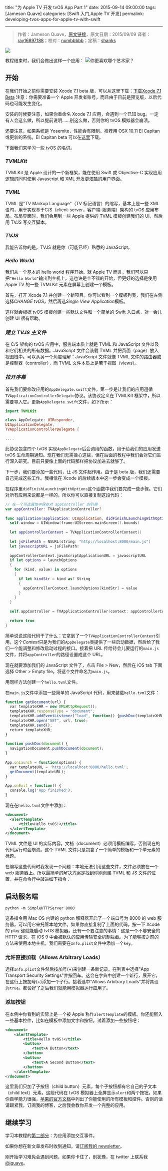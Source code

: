 title: "为 Apple TV 开发 tvOS App Part 1"
date: 2015-09-14 09:00:00
tags: [Jameson Quave]
categories: [Swift 入门,Apple TV 开发]
permalink: developing-tvos-apps-for-apple-tv-with-swift

---
> 作者：Jameson Quave，[原文链接](http://jamesonquave.com/blog/developing-tvos-apps-for-apple-tv-with-swift/)，原文日期：2015/09/09
> 译者：[ray16897188](http://swift.gg)；校对：[numbbbbb](https://github.com/numbbbbb)；定稿：[shanks](http://codebuild.me/)
  








![](http://jamesonquave.com/blog/wp-content/uploads/tvOS.png)

<!--more-->

教程结束时，我们会做出这样一个应用：
![你更喜欢哪个艺术家？](http://jamesonquave.com/tutImg/tvOSArtists.png)

## 开始

在我们开始之前你需要安装 Xcode 7.1 beta 版，可以从这里下载：[下载Xcode 7.1 Beta](https://developer.apple.com/xcode/download/)
注意：你需要准备一个 Apple 开发者账号，而且由于目前是预览版，以后代码也可能发生变化。

安装的时候要注意，如果你重命名 Xcode 7.1 应用，会遇到一个已知 bug。一定有人会这么做，所以提前说明……别这么做，否则你的 tvOS 模拟器会崩溃。

还要注意，如果系统是 Yosemite，性能会有限制。推荐用 OSX 10.11 El Capitan 或更新的系统。El Capitan beta 可以在[这里](https://developer.apple.com/osx/download/)下载。

下面我们来学习一些 tvOS 的名词。

### *TVMLKit*
TVMLKit 是 Apple 设计的一个新框架，能在使用 Swift 或 Objective-C 实现应用逻辑的同时使用 Javascript 和 XML 开发更炫酷的用户界面。

### *TVML*
TVML 是"TV Markup Language"（TV 标记语言）的缩写，基本上是一些 XML 语句，用于实现基于C/S（client-server，客户端-服务端）架构的 tvOS 应用布局。布局界面时，我们会用到一些 Apple 提供的 TVML 模板创建我们的 UI，然后用 TVJS 写交互脚本。

### *TVJS*
我能告诉你的是，TVJS 就是你（可能已经）熟悉的 JavaScript。 

### *Hello World*

我们从一个基本的 hello world 程序开始。就 Apple TV 而言，我们可以只把`"Hello World"`输出到主机上。这也许是个不错的开始，但更好的选择是使用 Apple TV 的一些 TVMLKit 元素在屏幕上创建一个模板。

首先，打开 Xcode 7.1 并创建一个新项目。你可以看到一个模板列表，我们在左侧选择*CHANGE tvOS*，然后再选*Single View Application*模板。

这样就会根据 tvOS 模板创建一些默认文件和一个简单的 Swift 入口点，对一会儿创建 UI 很有帮助。

### *建立 TVJS 主文件*

在 C/S 架构的 tvOS 应用中，服务端本质上就是 TVML 和 JavaScript 文件以及和它们相关的所有数据。JavaScript 文件会装载 TVML 并把页面（page）放入视图栈中。可以从另一个角度理解：JavaScript 文件就像 TVML 文件的路由器或是控制器（controller），而 TVML 文件本质上是若干视图（views）。

### *拉开序幕*

首先我们要修改应用的`AppDelegate.swift`文件。第一步是让我们的应用遵循`TVApplicationControllerDelegate`协议。该协议定义在 TVMLKit 框架中，所以需要导入它。更新`AppDelegate.swift`文件，如下所示：

```swift
import TVMLKit

class AppDelegate: UIResponder,
UIApplicationDelegate,
TVApplicationControllerDelegate {

....
```

此协议包含四个 tvOS 实现`AppDelegate`后会调用的函数，用于给我们的应用发送 tvOS 生命周期通知。现在我们无需操心这些，但在后面的教程中我们会对它们进行深入研究。目前只要像上面的代码那样把协议加进去就够了。

下一步，我们要添加一些代码，让 JS 文件起作用。由于是 beta 版，我们还需要自己完成这些工作。我相信在 Xcode 的后续版本中这一步会变成一个模板。

在程序里`didFinishLaunchingWithOptions`这个函数中我们要完成一些步骤。它们对所有应用来说都是一样的，所以你可以直接复制这段代码：

```swift
// 在一个可选属性中保存对 appController 的引用
var appController: TVApplicationController?
 
func application(application: UIApplication, didFinishLaunchingWithOptions launchOptions: [NSObject: AnyObject]?) -> Bool {
  self.window = UIWindow(frame:UIScreen.mainScreen().bounds)
 
  let appControllerContext = TVApplicationControllerContext()
 
  let jsFilePath = NSURL(string: "http://localhost:8000/main.js")
  let javascriptURL = jsFilePath!
 
  appControllerContext.javaScriptApplicationURL = javascriptURL
  if let options = launchOptions
  {
    for (kind, value) in options
    {
      if let kindStr = kind as? String
      {
        appControllerContext.launchOptions[kindStr] = value
      }
    }
  }
 
  self.appController = TVApplicationController(context: appControllerContext, window: self.window, delegate: self)
 
  return true
}
```

简单说说这段代码干了什么：它拿到了一个`TVApplicationControllerContext`引用，这个*Context*只是为我们的`AppDelegate`类提供了一些启动数据，然后给了我们一个能调整和修改启动过程的接口。接着把 URL 传给待会儿要运行的`main.js`文件，并将`appController`的路径设置成这个 URL。

现在就要添加我们的 JavaScript 文件了，点击 File > New，然后在 iOS tab 下面选择 Other > Empty file。将这个文件命名为`main.js`。

用同样方法创建一个`hello.tvml`文件。

在`main.js`文件中添加一些简单的 JavaScript 代码，用来装载`hello.tvml`文件：

```javascript
function getDocument(url) {
  var templateXHR = new XMLHttpRequest();
  templateXHR.responseType = "document";
  templateXHR.addEventListener("load", function() {pushDoc(templateXHR.responseXML);}, false);
  templateXHR.open("GET", url, true);
  templateXHR.send();
  return templateXHR;
}
 
function pushDoc(document) {
  navigationDocument.pushDocument(document);
}
 
App.onLaunch = function(options) {
  var templateURL = 'http://localhost:8000/hello.tvml';
  getDocument(templateURL);
}
 
App.onExit = function() {
  console.log('App finished');
}
```

现在在`hello.tvml`文件中添加：

```xml
<document>
  <alertTemplate>
      <title>Hello tvOS!</title>
  </alertTemplate>
</document>
```

TVML 文件是 UI 的实际内容。文档（document）必须用模板编写，否则现在的代码运行时会崩溃。这个 TVML 文件只是包含了一个简单的模板和一个单元素的标题。

在编写这些代码时我发现一个问题：本地无法引用这些文件，文件必须放在一个 web 服务器上。所以最简单的解决方案是找到你刚创建 TVML 和 JS 文件的位置，并在命令行中敲进如下指令：

## 启动服务端

```
python -m SimpleHTTPServer 8000
```

这条指令用 Mac OS 内建的 python 解释器开启了一个端口号为 8000 的 web 服务器，可以用它来托管本地文件。如果你直接复制了上面的代码，按一下 Xcode 的 play 键就能启动 tvOS 模拟器。还有一个要注意的事情：这是一个不够安全的 HTTP 请求，在 iOS 9 中会被默认的应用传输安全机制拦截。为了能够按之前的方法来使用本地主机，我们需要在`Info.plist`文件中添加一个`key`。

### 允许直接加载（Allows Arbitrary Loads）

选择`Info.plist`文件然后按加号(+)来创建一条新记录。在列表中选择"App Transport Security Settings"并按回车。这会在字典中创建一个新行，展开它，在这行上按加号(+)添加一个子行。接着选中"Allows Arbitrary Loads"并将其设为`true`。都设好了之后我们就能用模拟器运行应用了。

### 添加按钮

在本例中你看到的实际上是一个被 Apple 称作`alertTemplate`的模板。你还能嵌入一些基本控件，比如在模板中添加文字和按钮。试着添加一些按钮吧：

```xml
<document>
    <alertTemplate>
        <title>Hello tvOS!</title>
        <button>
            <text>A Button</text>
        </button>
        <button>
            <text>A Second Button</text>
        </button>
    </alertTemplate>
</document>
```

这里我们只加了子按钮（child button）元素，每个子按钮都有它自己的子文本（child text）元素。这段代码在 tvOS 模拟器上全屏显示`alert`和两个按钮。如果你自学能力很强，[苹果的官方文档](https://developer.apple.com/library/prerelease/tvos/documentation/LanguagesUtilities/Conceptual/ATV_Template_Guide/TextboxTemplate.html#//apple_ref/doc/uid/TP40015064-CH2-SW8)中列出了你能使用的所有模板和控件。否则的话请跟紧我，订阅我的博客，之后我会教你开发一个完整的应用。

## 继续学习

学习本教程的[第二部分](http://jamesonquave.com/blog/developing-tvos-apps-for-apple-tv-part-2/)：为应用添加交互事件。

如果你想在新文章发布时收到通知，请[订阅我的 newsletter](http://eepurl.com/WKj4n)。

刚开始学习难免会遇到问题，如果你卡住了，别犹豫，在 twitter 上联系我[@jquave](http://twitter.com/jquave)。
